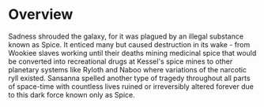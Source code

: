 # Overview
Sadness shrouded the galaxy, for it was plagued by an illegal substance known as Spice.
It enticed many but caused destruction in its wake - from Wookiee slaves working until their deaths mining medicinal spice that would be converted into recreational drugs at Kessel's spice mines to other planetary systems like Ryloth and Naboo where variations of the narcotic ryll existed.
Sansanna spelled another type of tragedy throughout all parts of space-time with countless lives ruined or irreversibly altered forever due to this dark force known only as Spice.
